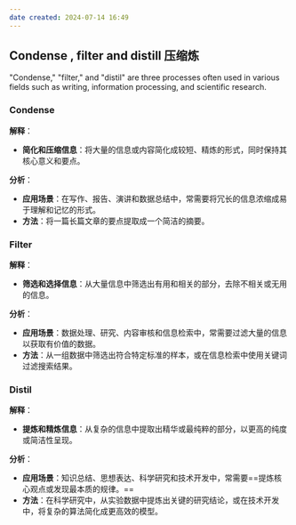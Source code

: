 ```yaml
---
date created: 2024-07-14 16:49
---
```



## Condense , filter and distill 压缩炼

"Condense," "filter," and "distil" are three processes often used in various fields such as writing, information processing, and scientific research.

### Condense

**解释**：

- **简化和压缩信息**：将大量的信息或内容简化成较短、精炼的形式，同时保持其核心意义和要点。

**分析**：

- **应用场景**：在写作、报告、演讲和数据总结中，常需要将冗长的信息浓缩成易于理解和记忆的形式。
- **方法**：将一篇长篇文章的要点提取成一个简洁的摘要。

### Filter

**解释**：

- **筛选和选择信息**：从大量信息中筛选出有用和相关的部分，去除不相关或无用的信息。

**分析**：

- **应用场景**：数据处理、研究、内容审核和信息检索中，常需要过滤大量的信息以获取有价值的数据。
- **方法**：从一组数据中筛选出符合特定标准的样本，或在信息检索中使用关键词过滤搜索结果。

### Distil

**解释**：

- **提炼和精炼信息**：从复杂的信息中提取出精华或最纯粹的部分，以更高的纯度或简洁性呈现。

**分析**：

- **应用场景**：知识总结、思想表达、科学研究和技术开发中，常需要==提炼核心观点或发现最本质的规律。==
- **方法**：在科学研究中，从实验数据中提炼出关键的研究结论，或在技术开发中，将复杂的算法简化成更高效的模型。
